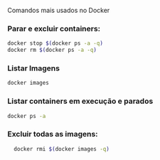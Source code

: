 Comandos mais usados no Docker

### Parar e excluir containers:
```sh
docker stop $(docker ps -a -q)
docker rm $(docker ps -a -q)
```

### Listar Imagens
```sh
docker images
```

### Listar containers em execução e parados
```sh
docker ps -a
```

### Excluir todas as imagens:
```sh
  docker rmi $(docker images -q)
```
